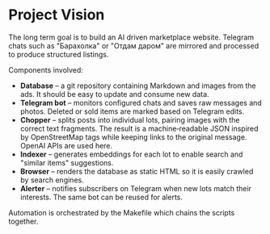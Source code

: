 # Project Vision

The long term goal is to build an AI driven marketplace website. Telegram chats such as "Барахолка" or "Отдам даром" are mirrored and processed to produce structured listings.

Components involved:

- **Database** – a git repository containing Markdown and images from the ads. It should be easy to update and consume new data.
- **Telegram bot** – monitors configured chats and saves raw messages and photos. Deleted or sold items are marked based on Telegram edits.
- **Chopper** – splits posts into individual lots, pairing images with the correct text fragments. The result is a machine‑readable JSON inspired by OpenStreetMap tags while keeping links to the original message. OpenAI APIs are used here.
- **Indexer** – generates embeddings for each lot to enable search and "similar items" suggestions.
- **Browser** – renders the database as static HTML so it is easily crawled by search engines.
- **Alerter** – notifies subscribers on Telegram when new lots match their interests. The same bot can be reused for alerts.

Automation is orchestrated by the Makefile which chains the scripts together.
